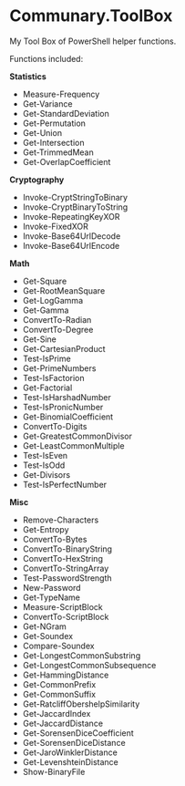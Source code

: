 # Communary.ToolBox

My Tool Box of PowerShell helper functions.

Functions included:

**Statistics**
- Measure-Frequency
- Get-Variance
- Get-StandardDeviation
- Get-Permutation
- Get-Union
- Get-Intersection
- Get-TrimmedMean
- Get-OverlapCoefficient

**Cryptography**
- Invoke-CryptStringToBinary
- Invoke-CryptBinaryToString
- Invoke-RepeatingKeyXOR
- Invoke-FixedXOR
- Invoke-Base64UrlDecode
- Invoke-Base64UrlEncode

**Math**
- Get-Square
- Get-RootMeanSquare
- Get-LogGamma
- Get-Gamma
- ConvertTo-Radian
- ConvertTo-Degree
- Get-Sine
- Get-CartesianProduct
- Test-IsPrime
- Get-PrimeNumbers
- Test-IsFactorion
- Get-Factorial
- Test-IsHarshadNumber
- Test-IsPronicNumber
- Get-BinomialCoefficient
- ConvertTo-Digits
- Get-GreatestCommonDivisor
- Get-LeastCommonMultiple
- Test-IsEven
- Test-IsOdd
- Get-Divisors
- Test-IsPerfectNumber

**Misc**
- Remove-Characters
- Get-Entropy
- ConvertTo-Bytes
- ConvertTo-BinaryString
- ConvertTo-HexString
- ConvertTo-StringArray
- Test-PasswordStrength
- New-Password
- Get-TypeName
- Measure-ScriptBlock
- ConvertTo-ScriptBlock
- Get-NGram
- Get-Soundex
- Compare-Soundex
- Get-LongestCommonSubstring
- Get-LongestCommonSubsequence
- Get-HammingDistance
- Get-CommonPrefix
- Get-CommonSuffix
- Get-RatcliffObershelpSimilarity
- Get-JaccardIndex
- Get-JaccardDistance
- Get-SorensenDiceCoefficient
- Get-SorensenDiceDistance
- Get-JaroWinklerDistance
- Get-LevenshteinDistance
- Show-BinaryFile
